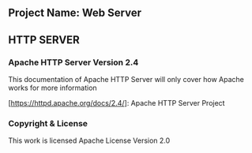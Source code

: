 ## Project Name: Web Server




## HTTP SERVER
### Apache HTTP Server Version 2.4
This documentation of Apache HTTP Server will only cover how Apache works
for more information <Apache>

[https://httpd.apache.org/docs/2.4/]: Apache HTTP Server Project
### Copyright & License
 This work is licensed Apache License Version 2.0 
